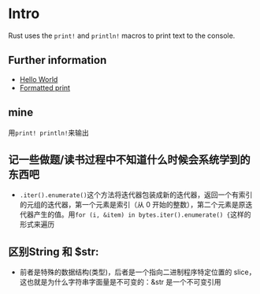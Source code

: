 # Intro

Rust uses the `print!` and `println!` macros to print text to the console.

## Further information

- [Hello World](https://doc.rust-lang.org/rust-by-example/hello.html)
- [Formatted print](https://doc.rust-lang.org/rust-by-example/hello/print.html)

## mine
用`print! println!`来输出

## 记一些做题/读书过程中不知道什么时候会系统学到的东西吧
- `.iter().enumerate()`这个方法将迭代器包装成新的迭代器，返回一个有索引的元组的迭代器，第一个元素是索引（从 0 开始的整数），第二个元素是原迭代器产生的值。用`for (i, &item) in bytes.iter().enumerate() {`这样的形式来遍历

## 区别String 和 $str:
- 前者是特殊的数据结构(类型)，后者是一个指向二进制程序特定位置的 slice，这也就是为什么字符串字面量是不可变的：&str 是一个不可变引用
